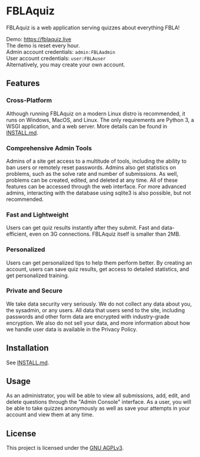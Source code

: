 # FBLAquiz
FBLAquiz is a web application serving quizzes about everything FBLA!

Demo: https://fblaquiz.live<br>
The demo is reset every hour.<br>
Admin account credentials: `admin:FBLAadmin`<br>
User account credentials: `user:FBLAuser`<br>
Alternatively, you may create your own account.

## Features
### Cross-Platform
Although running FBLAquiz on a modern Linux distro is recommended, it runs on Windows, MacOS, and Linux. The only requirements are Python 3, a WSGI application, and a web server. More details can be found in [INSTALL.md](docs/INSTALL.md).

### Comprehensive Admin Tools
Admins of a site get access to a multitude of tools, including the ability to ban users or remotely reset passwords. Admins also get statistics on problems, such as the solve rate and number of submissions. As well, problems can be created, edited, and deleted at any time. All of these features can be accessed through the web interface. For more advanced admins, interacting with the database using sqlite3 is also possible, but not recommended.

### Fast and Lightweight
Users can get quiz results instantly after they submit. Fast and data-efficient, even on 3G connections. FBLAquiz itself is smaller than 2MB.

### Personalized
Users can get personalized tips to help them perform better. By creating an account, users can save quiz results, get access to detailed statistics, and get personalized training.

### Private and Secure
We take data security very seriously. We do not collect any data about you, the sysadmin, or any users. All data that users send to the site, including passwords and other form data are encrypted with industry-grade encryption. We also do not sell your data, and more information about how we handle user data is available in the Privacy Policy.

## Installation
See [INSTALL.md](docs/INSTALL.md).

## Usage
As an administrator, you will be able to view all submissions, add, edit, and delete questions
through the "Admin Console" interface. As a user, you will be able to take quizzes anonymously as
well as save your attempts in your account and view them at any time.

## License
This project is licensed under the [GNU AGPLv3](LICENSE).
